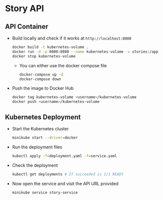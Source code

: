 # Story API

## API Container

- Build locally and check if it works at `http://localhost:8080`

  ```bash
  docker build -t kubernetes-volume .
  docker run -d -p 8080:8080 --name kubernetes-volume -v stories:/app/story --rm kubernetes-volume
  docker stop kubernetes-volume
  ```

  - You can either use the docker compose file
    ```bash
    docker-compose up -d
    docker-compose down
    ```

- Push the image to Docker Hub
  ```bash
  docker tag kubernetes-volume <username>/kubernetes-volume
  docker push <username>/kubernetes-volume
  ```

## Kubernetes Deployment

- Start the Kubernetes cluster
  ```bash
  minikube start --driver=docker
  ```
- Run the deployment files
  ```bash
  kubectl apply -f=deployment.yaml -f=service.yaml
  ```
- Check the deployment
  ```bash
  kubectl get deployments # If succeeded is 1/1 READY
  ```
- Now open the service and visit the API URL provided
  ```bash
  minikube service story-service
  ```
